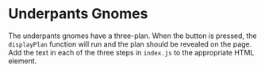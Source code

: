 # Underpants Gnomes

The underpants gnomes have a three-plan. When the button is pressed, the `displayPlan` function will run and the plan should be revealed on the page. Add the text in each of the three steps in `index.js` to the appropriate HTML element.
